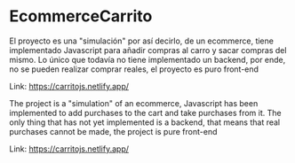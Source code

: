 # EcommerceCarrito

El proyecto es una "simulación" por así decirlo, de un ecommerce, tiene implementado Javascript para añadir compras al carro y sacar compras del mismo.
Lo único que todavía no tiene implementado un backend, por ende, no se pueden realizar comprar reales, el proyecto es puro front-end

Link: https://carritojs.netlify.app/

The project is a "simulation" of an ecommerce, Javascript has been implemented to add purchases to the cart and take purchases from it.
The only thing that has not yet implemented is a backend, that means that real purchases cannot be made, the project is pure front-end

Link: https://carritojs.netlify.app/
